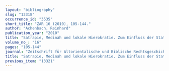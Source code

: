 ```yaml
---
layout: "bibliography"
slug: "13318"
occurrence_id: "3535"
short_title: "ZAR 16 (2010), 105-144."
author: "Achenbach, Reinhard"
publication_year: "2010"
title: "Satrapie, Medinah und lokale Hierokratie. Zum Einfluss der Stathalter der Achämenidenzeit auf Tempelwirtschaft und Tempelordnungen."
volume_no_: "16"
pages: "105-144"
journal: "Zeitschrift für Altorientalische und Biblische Rechtsgeschichte"
title: "Satrapie, Medinah und lokale Hierokratie. Zum Einfluss der Stathalter der Achämenidenzeit auf Tempelwirtschaft und Tempelordnungen."
previous_item: "13321"
---
```

